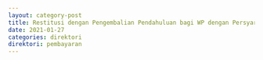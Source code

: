 ```yaml
---
layout: category-post
title: Restitusi dengan Pengembalian Pendahuluan bagi WP dengan Persyaratan tertentu Pasal 17D KUP
date: 2021-01-27
categories: direktori
direktori: pembayaran
---
```


